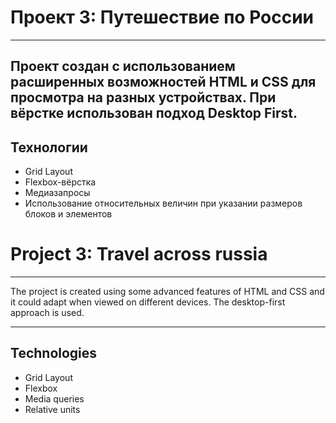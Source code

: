 # Проект 3: Путешествие по России
---

Проект создан с использованием расширенных возможностей HTML и CSS для просмотра на разных устройствах.
При вёрстке использован подход Desktop First.
---

## Технологии
* Grid Layout
* Flexbox-вёрстка
* Медиазапросы
* Использование относительных величин при указании размеров блоков и элементов

# Project 3: Travel across russia
---

The project is created using some advanced features of HTML and CSS and it could adapt when viewed on different devices.
The desktop-first approach is used.

---

## Technologies
* Grid Layout
* Flexbox
* Media queries
* Relative units
